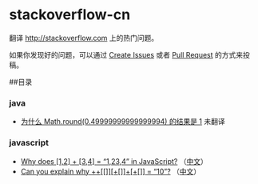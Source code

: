 stackoverflow-cn
================

翻译 http://stackoverflow.com 上的热门问题。

如果你发现好的问题，可以通过 [Create Issues][1] 或者 [Pull Request][2] 的方式来投稿。

[1]: https://github.com/justjavac/stackoverflow-cn/issues/new
[2]: https://help.github.com/articles/using-pull-requests


##目录

### java

- [为什么 Math.round(0.49999999999999994) 的结果是 1](questions/why-does-math-round0-49999999999999994-return-1.md) 未翻译

### javascript

- [Why does [1,2] + [3,4] = “1,23,4” in JavaScript?](questions/why-does-1-2-3-4-1-23-4-in-javascript.md) （[中文](http://justjavac.com/javascript/2012/12/18/why-does-1-2-plus-3-4-equal-1-23-4-in-javascript.html)）
- [Can you explain why ++[[]][+[]]+[+[]] = “10”?](questions/can-you-explain-why-10.md) （[中文](http://justjavac.com/javascript/2012/05/24/can-you-explain-why-10.html)）
